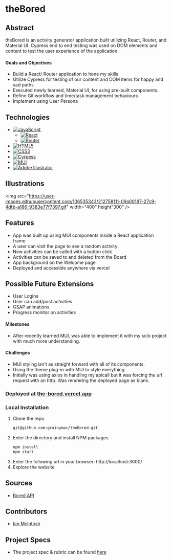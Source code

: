 # theBored

## Abstract
theBored is an activity generator application built utilizing React, Router, and Material UI. Cypress end to end testing was used on DOM elements and content to test the user experience of the application.

#### Goals and Objectives
- Build a React/ Router application to hone my skills
- Utilize Cypress for testing of our content and DOM items for happy and sad paths
- Executed newly learned, Material UI, for using pre-built components.
- Refine Git workflow and time/task management behaviours
- Implement using User Persona

## Technologies
- [![JavaScript](https://img.shields.io/badge/javascript-%23323330.svg?style=for-the-badge&logo=javascript&logoColor=%23F7DF1E)](https://www.javascript.com/)
  - [![React](https://img.shields.io/badge/react-%23323330.svg?style=for-the-badge&logo=react&logoColor=%23F7DF1E)](https://reactjs.org/)
  - [![Router](https://img.shields.io/badge/router-%23323330.svg?style=for-the-badge&logo=react-router&logoColor=%CA4245)](https://reactrouter.com/en/main)
- [![HTML5](https://img.shields.io/badge/html5-%23E34F26.svg?style=for-the-badge&logo=html5&logoColor=white)](https://developer.mozilla.org/en-US/docs/Glossary/HTML5)
- [![CSS3](https://img.shields.io/badge/css3-%231572B6.svg?style=for-the-badge&logo=css3&logoColor=white)](https://www.css3.info/)
- [![Cyrpess](https://img.shields.io/badge/cypress-%1004E9F.svg?style=for-the-badge&logo=cypress&logoColor=%23F7DF1E)](https://www.cypress.io/)
- [![MUI](https://img.shields.io/badge/mui-007FFF.svg?style=for-the-badge&logo=mui&logoColor=white)](https://mui.com/)
- [![Adobe Illustrator](https://img.shields.io/badge/adobe_illustrator-FF9A00.svg?style=for-the-badge&logo=adobe-illustrator&logoColor=black)](https://www.adobe.com/products/illustrator.html)

## Illustrations

<img src="https://user-images.githubusercontent.com/106535343/212758111-09a00187-27c9-4dfb-a186-9383e77f7397.gif" width="400" height"300" />

## Features
- App was built up using MUI components inside a React application frame
- A user can visit the page to see a random activity
- New activities can be called with a button click
- Activities can be saved to and deleted from the Board
- App background on the Welcome page
- Deployed and accessible anywhere via vercel

## Possible Future Extensions
- User Logins
- User can add/post activities
- GSAP animations
- Progress monitor on activities

#### Milestones
- After recently learned MUI, was able to implement it with my solo project with much more understanding.


#### Challenges 
- MUI styling isn't as straight forward with all of its components.
- Using the theme plug-in with MUI to style everything
- Initially was using axios in handling my apicall but it was forcing the url request with an http.  Was rendering the deployed page as blank.

### Deployed at [the-bored.vercel.app](https://the-bored.vercel.app/)

### Local Installation
1. Clone the repo
   ```sh
   git@github.com:grainymac/theBored.git
   ```
2. Enter the directory and install NPM packages
   ```sh
   npm install
   npm start
   ``` 
3. Enter the following url in your browser: http://localhost:3000/
4. Explore the website

## Sources
  - [Bored API](http://www.boredapi.com/)

## Contributors
  - [Ian McIntosh](https://github.com/grainymac)

## Project Specs
  - The project spec & rubric can be found [here](https://frontend.turing.edu/projects/module-3/showcase.html)

